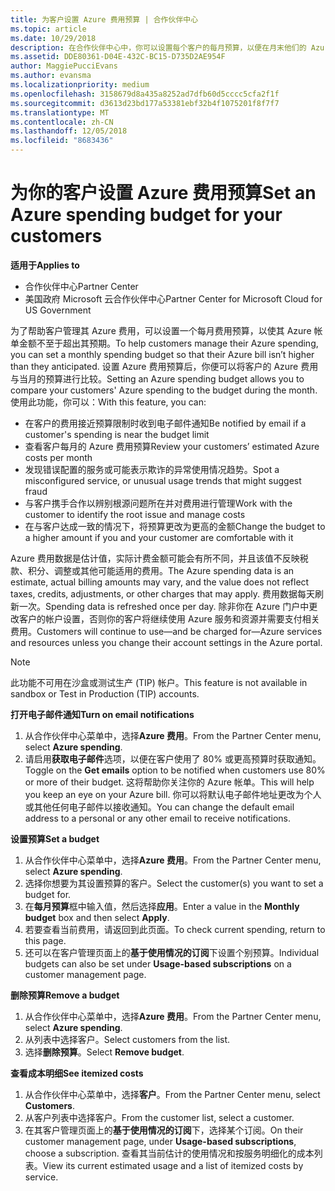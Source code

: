 ```yaml
---
title: 为客户设置 Azure 费用预算 | 合作伙伴中心
ms.topic: article
ms.date: 10/29/2018
description: 在合作伙伴中心中，你可以设置每个客户的每月预算，以便在月末他们的 Azure 帐单不会让他们吃惊不已。
ms.assetid: DDE80361-D04E-432C-BC15-D735D2AE954F
author: MaggiePucciEvans
ms.author: evansma
ms.localizationpriority: medium
ms.openlocfilehash: 3158679d8a435a8252ad7dfb60d5cccc5cfa2f1f
ms.sourcegitcommit: d3613d23bd177a53381ebf32b4f1075201f8f7f7
ms.translationtype: MT
ms.contentlocale: zh-CN
ms.lasthandoff: 12/05/2018
ms.locfileid: "8683436"
---
```

# <a name="set-an-azure-spending-budget-for-your-customers"></a><span data-ttu-id="daf23-103">为你的客户设置 Azure 费用预算</span><span class="sxs-lookup"><span data-stu-id="daf23-103">Set an Azure spending budget for your customers</span></span>

**<span data-ttu-id="daf23-104">适用于</span><span class="sxs-lookup"><span data-stu-id="daf23-104">Applies to</span></span>**

-  <span data-ttu-id="daf23-105">合作伙伴中心</span><span class="sxs-lookup"><span data-stu-id="daf23-105">Partner Center</span></span>
-  <span data-ttu-id="daf23-106">美国政府 Microsoft 云合作伙伴中心</span><span class="sxs-lookup"><span data-stu-id="daf23-106">Partner Center for Microsoft Cloud for US Government</span></span>

<span data-ttu-id="daf23-107">为了帮助客户管理其 Azure 费用，可以设置一个每月费用预算，以使其 Azure 帐单金额不至于超出其预期。</span><span class="sxs-lookup"><span data-stu-id="daf23-107">To help customers manage their Azure spending, you can set a monthly spending budget so that their Azure bill isn’t higher than they anticipated.</span></span> <span data-ttu-id="daf23-108">设置 Azure 费用预算后，你便可以将客户的 Azure 费用与当月的预算进行比较。</span><span class="sxs-lookup"><span data-stu-id="daf23-108">Setting an Azure spending budget allows you to compare your customers' Azure spending to the budget during the month.</span></span> <span data-ttu-id="daf23-109">使用此功能，你可以：</span><span class="sxs-lookup"><span data-stu-id="daf23-109">With this feature, you can:</span></span> 

-   <span data-ttu-id="daf23-110">在客户的费用接近预算限制时收到电子邮件通知</span><span class="sxs-lookup"><span data-stu-id="daf23-110">Be notified by email if a customer's spending is near the budget limit</span></span>
-   <span data-ttu-id="daf23-111">查看客户每月的 Azure 费用预算</span><span class="sxs-lookup"><span data-stu-id="daf23-111">Review your customers’ estimated Azure costs per month</span></span>
-   <span data-ttu-id="daf23-112">发现错误配置的服务或可能表示欺诈的异常使用情况趋势。</span><span class="sxs-lookup"><span data-stu-id="daf23-112">Spot a misconfigured service, or unusual usage trends that might suggest fraud</span></span>
-   <span data-ttu-id="daf23-113">与客户携手合作以辨别根源问题所在并对费用进行管理</span><span class="sxs-lookup"><span data-stu-id="daf23-113">Work with the customer to identify the root issue and manage costs</span></span>
-   <span data-ttu-id="daf23-114">在与客户达成一致的情况下，将预算更改为更高的金额</span><span class="sxs-lookup"><span data-stu-id="daf23-114">Change the budget to a higher amount if you and your customer are comfortable with it</span></span>

<span data-ttu-id="daf23-115">Azure 费用数据是估计值，实际计费金额可能会有所不同，并且该值不反映税款、积分、调整或其他可能适用的费用。</span><span class="sxs-lookup"><span data-stu-id="daf23-115">The Azure spending data is an estimate, actual billing amounts may vary, and the value does not reflect taxes, credits, adjustments, or other charges that may apply.</span></span> <span data-ttu-id="daf23-116">费用数据每天刷新一次。</span><span class="sxs-lookup"><span data-stu-id="daf23-116">Spending data is refreshed once per day.</span></span> <span data-ttu-id="daf23-117">除非你在 Azure 门户中更改客户的帐户设置，否则你的客户将继续使用 Azure 服务和资源并需要支付相关费用。</span><span class="sxs-lookup"><span data-stu-id="daf23-117">Customers will continue to use—and be charged for—Azure services and resources unless you change their account settings in the Azure portal.</span></span> 

> [!NOTE]  
> <span data-ttu-id="daf23-118">此功能不可用在沙盒或测试生产 (TIP) 帐户。</span><span class="sxs-lookup"><span data-stu-id="daf23-118">This feature is not available in sandbox or Test in Production (TIP) accounts.</span></span>

**<span data-ttu-id="daf23-119">打开电子邮件通知</span><span class="sxs-lookup"><span data-stu-id="daf23-119">Turn on email notifications</span></span>**
1.  <span data-ttu-id="daf23-120">从合作伙伴中心菜单中，选择**Azure 费用**。</span><span class="sxs-lookup"><span data-stu-id="daf23-120">From the Partner Center menu, select **Azure spending**.</span></span>
2.  <span data-ttu-id="daf23-121">请启用**获取电子邮件**选项，以便在客户使用了 80% 或更高预算时获取通知。</span><span class="sxs-lookup"><span data-stu-id="daf23-121">Toggle on the **Get emails** option to be notified when customers use 80% or more of their budget.</span></span> <span data-ttu-id="daf23-122">这将帮助你关注你的 Azure 帐单。</span><span class="sxs-lookup"><span data-stu-id="daf23-122">This will help you keep an eye on your Azure bill.</span></span> <span data-ttu-id="daf23-123">你可以将默认电子邮件地址更改为个人或其他任何电子邮件以接收通知。</span><span class="sxs-lookup"><span data-stu-id="daf23-123">You can change the default email address to a personal or any other email to receive notifications.</span></span>

**<span data-ttu-id="daf23-124">设置预算</span><span class="sxs-lookup"><span data-stu-id="daf23-124">Set a budget</span></span>**
1.  <span data-ttu-id="daf23-125">从合作伙伴中心菜单中，选择**Azure 费用**。</span><span class="sxs-lookup"><span data-stu-id="daf23-125">From the Partner Center menu, select **Azure spending**.</span></span>
2.  <span data-ttu-id="daf23-126">选择你想要为其设置预算的客户。</span><span class="sxs-lookup"><span data-stu-id="daf23-126">Select the customer(s) you want to set a budget for.</span></span> 
3. <span data-ttu-id="daf23-127">在**每月预算**框中输入值，然后选择**应用**。</span><span class="sxs-lookup"><span data-stu-id="daf23-127">Enter a value in the **Monthly budget** box and then select **Apply**.</span></span>
4.  <span data-ttu-id="daf23-128">若要查看当前费用，请返回到此页面。</span><span class="sxs-lookup"><span data-stu-id="daf23-128">To check current spending, return to this page.</span></span>
5.  <span data-ttu-id="daf23-129">还可以在客户管理页面上的**基于使用情况的订阅**下设置个别预算。</span><span class="sxs-lookup"><span data-stu-id="daf23-129">Individual budgets can also be set under **Usage-based subscriptions** on a customer management page.</span></span>

**<span data-ttu-id="daf23-130">删除预算</span><span class="sxs-lookup"><span data-stu-id="daf23-130">Remove a budget</span></span>**
1.  <span data-ttu-id="daf23-131">从合作伙伴中心菜单中，选择**Azure 费用**。</span><span class="sxs-lookup"><span data-stu-id="daf23-131">From the Partner Center menu, select **Azure spending**.</span></span>
2.  <span data-ttu-id="daf23-132">从列表中选择客户。</span><span class="sxs-lookup"><span data-stu-id="daf23-132">Select customers from the list.</span></span>
3.  <span data-ttu-id="daf23-133">选择**删除预算**。</span><span class="sxs-lookup"><span data-stu-id="daf23-133">Select **Remove budget**.</span></span>

**<span data-ttu-id="daf23-134">查看成本明细</span><span class="sxs-lookup"><span data-stu-id="daf23-134">See itemized costs</span></span>**
1.  <span data-ttu-id="daf23-135">从合作伙伴中心菜单中，选择**客户**。</span><span class="sxs-lookup"><span data-stu-id="daf23-135">From the Partner Center menu, select **Customers**.</span></span>
2.  <span data-ttu-id="daf23-136">从客户列表中选择客户。</span><span class="sxs-lookup"><span data-stu-id="daf23-136">From the customer list, select a customer.</span></span>
3.  <span data-ttu-id="daf23-137">在其客户管理页面上的**基于使用情况的订阅**下，选择某个订阅。</span><span class="sxs-lookup"><span data-stu-id="daf23-137">On their customer management page, under **Usage-based subscriptions**, choose a subscription.</span></span> <span data-ttu-id="daf23-138">查看其当前估计的使用情况和按服务明细化的成本列表。</span><span class="sxs-lookup"><span data-stu-id="daf23-138">View its current estimated usage and a list of itemized costs by service.</span></span>


 

 




